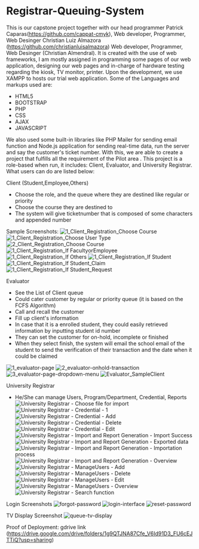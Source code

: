# Registrar-Queuing-System

This is our capstone project together with our head programmer Patrick Caparas(https://github.com/cappat-cmyk), Web developer, Programmer, Web Desinger Christian Luiz Almazora (https://github.com/christianluisalmazora)  Web developer, Programmer, Web Desinger (Christian Almendral). It is created with the use of web frameworks, I am mostly assigned in programming some pages of our web application, designing our web pages and in-charge of hardware testing regarding the kiosk, TV monitor, printer. 
Upon the development, we use XAMPP to hosts our trial web application. Some of the Languages and markups used are:

- HTML5
- BOOTSTRAP
- PHP
- CSS
- AJAX
- JAVASCRIPT

We also used some built-in libraries like PHP Mailer for sending email function and Node.js application for sending real-time data, run the server and say the
customer's ticket number. With this, we are able to create a project that fulfills all the requirement of the Pilot area . This project is a role-based when run, it includes: 
Client, Evaluator, and University Registrar. What users can do are listed below:

Client (Student,Employee,Others)
- Choose the role, and the queue where they are destined like regular or priority
- Choose the course they are destined to
- The system will give ticketnumber that is composed of some characters and appended number

Sample Screenshots:
![1_Client_Registration_Choose Course](https://github.com/cappat-cmyk/Registrar-Queuing-System/assets/76167342/d859e40a-dd1a-4331-a631-39f9adeb11c9)
![1_Client_Registration_Choose User Type](https://github.com/cappat-cmyk/Registrar-Queuing-System/assets/76167342/63d5ec95-f0cb-4442-b08f-a02d37a008c1)
![2_Client_Registration_Choose Course](https://github.com/cappat-cmyk/Registrar-Queuing-System/assets/76167342/3f1fdc3e-ac7c-48e0-9ead-8f236087c0d4)
![1_Client_Registration_If FacultyorEmployee](https://github.com/cappat-cmyk/Registrar-Queuing-System/assets/76167342/c6575fe0-f71a-4afa-9429-91437b064b3e)
![1_Client_Registration_If Others](https://github.com/cappat-cmyk/Registrar-Queuing-System/assets/76167342/720b8c8f-3912-4340-ab8c-82f5b831f963)
![1_Client_Registration_If Student](https://github.com/cappat-cmyk/Registrar-Queuing-System/assets/76167342/3c0a9134-dd56-4ffe-bfda-8a14738976ae)
![1_Client_Registration_If Student_Claim](https://github.com/cappat-cmyk/Registrar-Queuing-System/assets/76167342/07488f2b-1feb-4e71-9d25-f5f0a7aa3e79)
![1_Client_Registration_If Student_Request](https://github.com/cappat-cmyk/Registrar-Queuing-System/assets/76167342/8329a5d9-c58b-4f53-8993-fa1b2e6983f5)


Evaluator
- See the List of Client queue
- Could cater customer by regular or priority queue (it is based on the FCFS Algorithm)
- Call and recall the customer
- Fill up client's information
- In case that it is a enrolled student, they could easily retrieved information by inputting student id number
- They can set the customer for on-hold, incomplete or finished
- When they select finish, the system will email the school email of the student to send the verification of their transaction and the date when it could be claimed

![1_evaluator-page](https://github.com/cappat-cmyk/Registrar-Queuing-System/assets/76167342/4d61f72e-d0d1-4b29-ae79-3d68ca30b408)
![2_evaluator-onhold-transaction](https://github.com/cappat-cmyk/Registrar-Queuing-System/assets/76167342/5c8a9440-573c-4635-84a3-5efde4d21520)
![3_evaluator-page-dropdown-menu](https://github.com/cappat-cmyk/Registrar-Queuing-System/assets/76167342/17da32d5-4b9c-498c-ae2f-96049048bf5d)
![Evaluator_SampleClient](https://github.com/cappat-cmyk/Registrar-Queuing-System/assets/76167342/e089f7b7-0240-490b-9bce-31f2f19ef785)


University Registrar
- He/She can manage Users, Program/Department, Credential, Reports
![University Registrar - Choose file for import](https://github.com/cappat-cmyk/Registrar-Queuing-System/assets/76167342/b282cfe5-052b-4008-bb5d-2d7c08f93d72)
![University Registrar - Credential - 1](https://github.com/cappat-cmyk/Registrar-Queuing-System/assets/76167342/e54e91b8-af25-4f18-9085-21a06f9a90e5)
![University Registrar - Credential - Add](https://github.com/cappat-cmyk/Registrar-Queuing-System/assets/76167342/5ee54a6a-e400-4cbc-b648-a34497e5816c)
![University Registrar - Credential - Delete](https://github.com/cappat-cmyk/Registrar-Queuing-System/assets/76167342/07e9fbd3-df26-4388-95c1-1d66e14bcc5a)
![University Registrar - Credential - Edit](https://github.com/cappat-cmyk/Registrar-Queuing-System/assets/76167342/b5972425-8ea2-4e21-9137-0eb5bb2e37f5)
![University Registrar - Import and Report Generation  - Import Success](https://github.com/cappat-cmyk/Registrar-Queuing-System/assets/76167342/45aafb8b-9254-42ba-a696-649d78b082c8)
![University Registrar - Import and Report Generation - Exported data](https://github.com/cappat-cmyk/Registrar-Queuing-System/assets/76167342/64899d56-743e-46cf-9244-0f995e0d96df)
![University Registrar - Import and Report Generation - Importation process](https://github.com/cappat-cmyk/Registrar-Queuing-System/assets/76167342/dbe56d9d-c7c3-485a-b786-9d2f84d92aa3)
![University Registrar - Import and Report Generation - Overview](https://github.com/cappat-cmyk/Registrar-Queuing-System/assets/76167342/3c7f850d-e9a5-4f11-a037-39ac0e8431ac)
![University Registrar - ManageUsers - Add](https://github.com/cappat-cmyk/Registrar-Queuing-System/assets/76167342/4300b82d-fc12-4bca-aebd-358694884a30)
![University Registrar - ManageUsers - Delete](https://github.com/cappat-cmyk/Registrar-Queuing-System/assets/76167342/a4c16025-87d1-4218-898a-0a1082baeb77)
![University Registrar - ManageUsers - Edit](https://github.com/cappat-cmyk/Registrar-Queuing-System/assets/76167342/cff45188-2c65-4b0f-921f-eed3e082d39c)
![University Registrar - ManageUsers - Overview](https://github.com/cappat-cmyk/Registrar-Queuing-System/assets/76167342/062ff8e4-4aa7-4a8c-8177-2d9113efcb96)
![University Registrar - Search function](https://github.com/cappat-cmyk/Registrar-Queuing-System/assets/76167342/bf5d9f2d-bf1d-4a37-b946-7b948ba3561e)

Login Screenshots
![forgot-password](https://github.com/cappat-cmyk/Registrar-Queuing-System/assets/76167342/b6008a0c-a2ad-4378-a2e8-1914254293d5)
![login-interface](https://github.com/cappat-cmyk/Registrar-Queuing-System/assets/76167342/d6f8a939-cddb-4ca3-8c24-79f8d28bd897)
![reset-password](https://github.com/cappat-cmyk/Registrar-Queuing-System/assets/76167342/0835fd78-f410-49b6-9949-22a5451fa90c)

TV Display Screenshot
![queue-tv-display](https://github.com/cappat-cmyk/Registrar-Queuing-System/assets/76167342/15851649-4a4c-49ca-a29c-788cb179520f)

Proof of Deployment: gdrive link 
(https://drive.google.com/drive/folders/1g9QTJNA87Cfe_V6Id91D3_FU6cEJTTiQ?usp=sharing)



